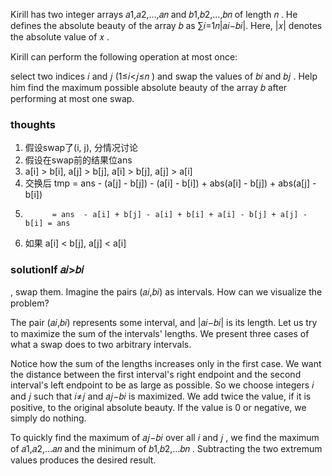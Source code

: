 Kirill has two integer arrays 𝑎1,𝑎2,…,𝑎𝑛
and 𝑏1,𝑏2,…,𝑏𝑛
of length 𝑛
. He defines the absolute beauty of the array 𝑏
as
∑𝑖=1𝑛|𝑎𝑖−𝑏𝑖|.
Here, |𝑥|
denotes the absolute value of 𝑥
.

Kirill can perform the following operation at most once:

select two indices 𝑖
and 𝑗
(1≤𝑖<𝑗≤𝑛
) and swap the values of 𝑏𝑖
and 𝑏𝑗
.
Help him find the maximum possible absolute beauty of the array 𝑏
after performing at most one swap.

### thoughts

1. 假设swap了(i, j), 分情况讨论
2. 假设在swap前的结果位ans
3. a[i] > b[i], a[j] > b[j], a[i] > b[j], a[j] > a[i]
3. 交换后 tmp = ans - (a[j] - b[j]) - (a[i] - b[i]) + abs(a[i] - b[j]) + abs(a[j] - b[i])
4.           = ans  - a[i] + b[j] - a[i] + b[i] + a[i] - b[j] + a[j] - b[i] = ans
5. 如果 a[i] < b[j], a[j] < a[i]

### solutionIf 𝑎𝑖>𝑏𝑖

, swap them. Imagine the pairs (𝑎𝑖,𝑏𝑖)
as intervals. How can we visualize the problem?

The pair (𝑎𝑖,𝑏𝑖)
represents some interval, and |𝑎𝑖−𝑏𝑖|
is its length. Let us try to maximize the sum of the intervals' lengths. We present three cases of what a swap does to
two arbitrary intervals.

Notice how the sum of the lengths increases only in the first case. We want the distance between the first interval's
right endpoint and the second interval's left endpoint to be as large as possible. So we choose integers 𝑖
and 𝑗
such that 𝑖≠𝑗
and 𝑎𝑗−𝑏𝑖
is maximized. We add twice the value, if it is positive, to the original absolute beauty. If the value is 0
or negative, we simply do nothing.

To quickly find the maximum of 𝑎𝑗−𝑏𝑖
over all 𝑖
and 𝑗
, we find the maximum of 𝑎1,𝑎2,…𝑎𝑛
and the minimum of 𝑏1,𝑏2,…𝑏𝑛
. Subtracting the two extremum values produces the desired result.
